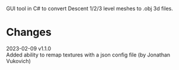 GUI tool in C# to convert Descent 1/2/3 level meshes to .obj 3d files.

# Changes

2023-02-09 v1.1.0 \
Added ability to remap textures with a json config file (by Jonathan Vukovich)
